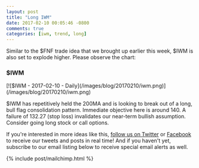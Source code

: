 ```yaml
---
layout: post
title: "Long IWM"
date: 2017-02-10 00:05:46 -0800
comments: true
categories: [iwm, trend, long]
---
```


Similar to the $FNF trade idea that we brought up earlier this week, $IWM is also set to explode higher. Please observe the chart:

<h3 id="20170210-iwm">$IWM</h3>
[![$IWM - 2017-02-10 - Daily](/images/blog/20170210/iwm.png)](/images/blog/20170210/iwm.png)

$IWM has repetitively held the 200MA and is looking to break out of a long, bull flag consolidation pattern. Immediate objective here is around 140. A failure of 132.27 (stop loss) invalidates our near-term bullish assumption. Consider going long stock or call options.

If you're interested in more ideas like this, [follow us on Twitter](https://twitter.com/theta_positive "Follow @thetatrades on Twitter") or [Facebook](https://facebook.com/thetatrades "Follow @thetatrades on Facebook") to receive our tweets and posts in real time! And if you haven't yet, subscribe to our email listing below to receive special email alerts as well.

{% include post/mailchimp.html %}
<!-- {% include post/amazon_ad_books.html %} -->
